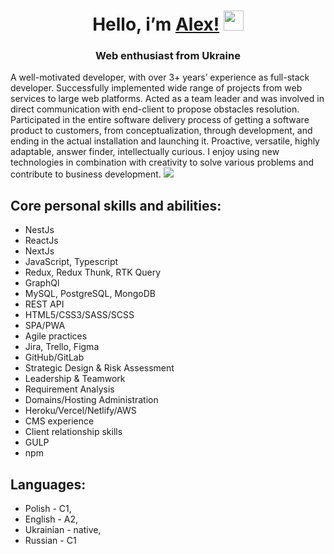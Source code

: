 
<h1 align="center">Hello, i’m <a href="https://alex-bielow.vercel.app" target="_blank"> Alex!</a> 
<img src="https://github.com/blackcater/blackcater/raw/main/images/Hi.gif" height="32"/></h1>
<h3 align="center">Web enthusiast from Ukraine</h3>


A well-motivated developer, with over 3+ years’ experience as full-stack developer. Successfully implemented wide range of projects from web services to large web platforms. Acted as a team leader and was involved in direct communication with end-client to propose obstacles resolution. Participated in the entire software delivery process of getting a software product to customers, from conceptualization, through development, and ending in the actual installation and launching it. Proactive, versatile, highly adaptable, answer finder, intellectually curious.
I enjoy using new technologies in combination with creativity to solve various problems and contribute to business development.
![](https://github-profile-summary-cards.vercel.app/api/cards/repos-per-language?username=BielowAlex&theme=solarized_dark)

## Core personal skills and abilities:
* NestJs
* ReactJs
* NextJs
* JavaScript, Typescript
* Redux, Redux Thunk, RTK Query
* GraphQl
* MySQL, PostgreSQL, MongoDB
* REST API
* HTML5/CSS3/SASS/SCSS
* SPA/PWA
* Agile practices
* Jira, Trello, Figma
* GitHub/GitLab
* Strategic Design & Risk Assessment
* Leadership & Teamwork
* Requirement Analysis
* Domains/Hosting Administration
* Heroku/Vercel/Netlify/AWS
* CMS experience
* Client relationship skills
* GULP
* npm

  
## Languages:
* Polish - C1,
* English - A2,
* Ukrainian - native,
* Russian - C1


